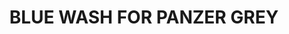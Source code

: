 ---
title: "BLUE WASH FOR PANZER GREY"
price: 0 
desc: "Bez opisa"
img_path: "/assets/img/A.MIG-1006.jpg"
brand: AMMO
available: true
special_offer: false
new: false
soon: false
cat: "Weathering"
subcat: ""
subsubcat: "wet-emajl-wash"
---